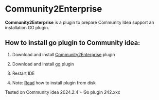 # Community2Enterprise

<!-- Plugin description -->
**Community2Enterprise** is a plugin to prepare Community Idea support an installation GO plugin.

[gh:template]: https://docs.github.com/en/repositories/creating-and-managing-repositories/creating-a-repository-from-a-template
<!-- Plugin description end -->

## How to install go plugin to Community idea:

1. Download and install [Community2Enterprise](https://github.com/01epa/Community2Enterprise/releases) plugin
2. Download and install [go](https://plugins.jetbrains.com/plugin/9568-go/versions#tabs) plugin
3. Restart IDE

4. Note: [Read](https://www.jetbrains.com/help/idea/managing-plugins.html#install_plugin_from_disk) how to install plugin from disk

Tested on Community idea 2024.2.4 + Go plugin 242.xxx
